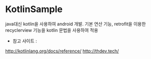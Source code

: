 # KotlinSample

java대신 kotlin을 사용하여 android 개발.
기본 연산 기능, retrofit을 이용한 recyclerview 기능을 kotlin 문법을 사용하여 적용

* 참고 사이트 :

http://kotlinlang.org/docs/reference/
http://thdev.tech/
